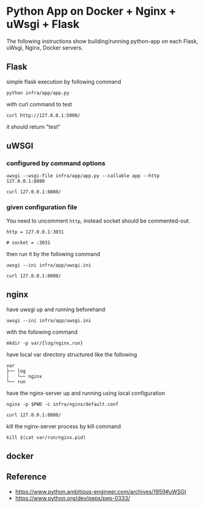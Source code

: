 # Python App on Docker + Nginx + uWsgi + Flask

The following instructions show building/running python-app on each
Flask, uWsgi, Nginx, Docker servers.

## Flask

simple flask execution by following command

```
python infra/app/app.py
```

with curl command to test

```
curl http://127.0.0.1:5000/
```

it should return "test"

## uWSGI

### configured by command options

```
uwsgi --wsgi-file infra/app/app.py --callable app --http 127.0.0.1:8080
```

```
curl 127.0.0.1:8080/
```

### given configuration file

You need to uncomment `http`, instead socket should be commented-out.

```
http = 127.0.0.1:3031
``` 

```
# socket = :3031
```

then run it by the following command

```
uwsgi --ini infra/app/uwsgi.ini
```

```
curl 127.0.0.1:8080/
```

## nginx

have uwsgi up and running beforehand

```
uwsgi --ini infra/app/uwsgi.ini
```


with the following command

```
mkdir -p var/{log/nginx,run}
```

have local var directory structured like the following

```
var
├── log
│   └── nginx
└── run
```

have the nginx-server up and running using local configuration

```
nginx -p $PWD -c infra/nginx/default.conf
```

```
curl 127.0.0.1:8080/
```


kill the nginx-server process by kill command

```
kill $(cat var/run/nginx.pid)
```

## docker



## Reference
- https://www.python.ambitious-engineer.com/archives/1959#uWSGI
- https://www.python.org/dev/peps/pep-0333/
